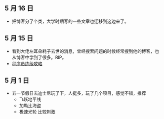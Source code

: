 ## 5 月 16 日
- 把博客分了个类，大学时期写的一些文章也迁移到这边来了。

## 5 月 15 日
- 看到大佬左耳朵耗子去世的消息，曾经搜索问题的时候经常搜到他的博客，也从博客中学到了很多。RIP。
- [程序员练级攻略](https://coolshell.cn/articles/4990.html)

## 5 月 1 日
- 五一节假日去迪士尼玩了下，人挺多，玩了几个项目，感觉不错，推荐
  - 飞跃地平线
  - 加勒比海盗
  - 极速光轮  比较刺激